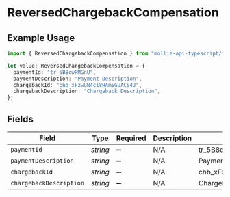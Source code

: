 # ReversedChargebackCompensation

## Example Usage

```typescript
import { ReversedChargebackCompensation } from "mollie-api-typescript/models/operations";

let value: ReversedChargebackCompensation = {
  paymentId: "tr_5B8cwPMGnU",
  paymentDescription: "Payment Description",
  chargebackId: "chb_xFzwUN4ci8HAmSGUACS4J",
  chargebackDescription: "Chargeback Description",
};
```

## Fields

| Field                     | Type                      | Required                  | Description               | Example                   |
| ------------------------- | ------------------------- | ------------------------- | ------------------------- | ------------------------- |
| `paymentId`               | *string*                  | :heavy_minus_sign:        | N/A                       | tr_5B8cwPMGnU             |
| `paymentDescription`      | *string*                  | :heavy_minus_sign:        | N/A                       | Payment Description       |
| `chargebackId`            | *string*                  | :heavy_minus_sign:        | N/A                       | chb_xFzwUN4ci8HAmSGUACS4J |
| `chargebackDescription`   | *string*                  | :heavy_minus_sign:        | N/A                       | Chargeback Description    |